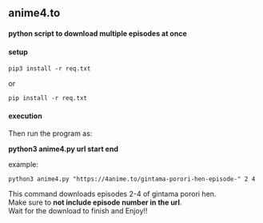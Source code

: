 ## anime4.to

#### python script to download multiple episodes at once

#### setup
```
pip3 install -r req.txt
```
or
```
pip install -r req.txt
```

#### execution   
Then run the program as:   

**python3  anime4.py  url  start  end**

example:

```
python3 anime4.py "https://4anime.to/gintama-porori-hen-episode-" 2 4
```

This command downloads episodes 2-4 of gintama porori hen.   
Make sure to **not include episode number in the url**.    
Wait for the download to finish and Enjoy!!
